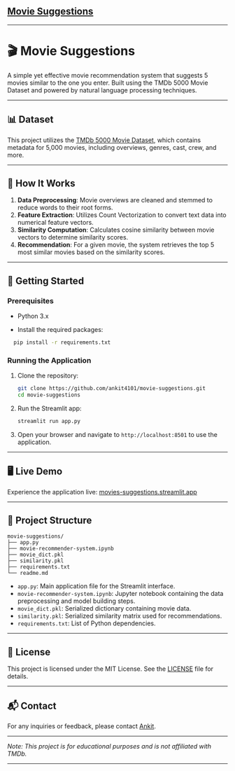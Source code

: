 ## [Movie Suggestions](https://www.google.com/maps/search/https%3A%2F%2Fgithub.com%2Fankit4101%2Fmovie-suggestions)

---

# 🎬 Movie Suggestions

A simple yet effective movie recommendation system that suggests 5 movies similar to the one you enter. Built using the TMDb 5000 Movie Dataset and powered by natural language processing techniques.

---

## 📊 Dataset

This project utilizes the [TMDb 5000 Movie Dataset](https://www.kaggle.com/datasets/tmdb/tmdb-movie-metadata), which contains metadata for 5,000 movies, including overviews, genres, cast, crew, and more. 

---

## 🧠 How It Works

1. **Data Preprocessing**: Movie overviews are cleaned and stemmed to reduce words to their root forms.
2. **Feature Extraction**: Utilizes Count Vectorization to convert text data into numerical feature vectors.
3. **Similarity Computation**: Calculates cosine similarity between movie vectors to determine similarity scores.
4. **Recommendation**: For a given movie, the system retrieves the top 5 most similar movies based on the similarity scores.

---

## 🚀 Getting Started

### Prerequisites

* Python 3.x

* Install the required packages:

```bash
  pip install -r requirements.txt
```



### Running the Application

1. Clone the repository:

   ```bash
   git clone https://github.com/ankit4101/movie-suggestions.git
   cd movie-suggestions
   ```



2. Run the Streamlit app:

   ```bash
   streamlit run app.py
   ```



3. Open your browser and navigate to `http://localhost:8501` to use the application.

---

## 🖥️ Live Demo

Experience the application live: [movies-suggestions.streamlit.app](https://movies-suggestions.streamlit.app)

---

## 📁 Project Structure

```plaintext
movie-suggestions/
├── app.py
├── movie-recommender-system.ipynb
├── movie_dict.pkl
├── similarity.pkl
├── requirements.txt
└── readme.md
```



* `app.py`: Main application file for the Streamlit interface.
* `movie-recommender-system.ipynb`: Jupyter notebook containing the data preprocessing and model building steps.
* `movie_dict.pkl`: Serialized dictionary containing movie data.
* `similarity.pkl`: Serialized similarity matrix used for recommendations.
* `requirements.txt`: List of Python dependencies.

---

## 📄 License

This project is licensed under the MIT License. See the [LICENSE](LICENSE) file for details.

---

## 📬 Contact

For any inquiries or feedback, please contact [Ankit](https://github.com/ankit4101).

---

*Note: This project is for educational purposes and is not affiliated with TMDb.*

---
